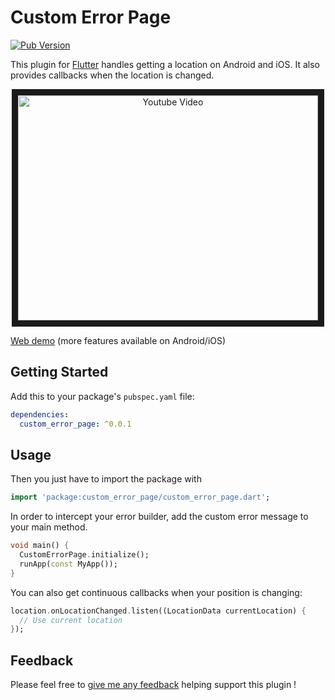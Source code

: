 # Custom Error Page

[![Pub Version](https://img.shields.io/pub/v/custom_error_page)](https://pub.dev/packages/custom_error_page)

This plugin for [Flutter](https://flutter.io)
handles getting a location on Android and iOS. It also provides callbacks when the location is changed.

<p align="center">
  <a href="http://www.youtube.com/watch?feature=player_embedded&v=65qbtJMltVk" target="_blank">
    <img src="http://img.youtube.com/vi/65qbtJMltVk/0.jpg" alt="Youtube Video" width=480" height="360" border="10" />
  </a>
</p>

[Web demo](https://lyokone.github.io/flutterlocation) (more features available on Android/iOS)

## Getting Started

Add this to your package's `pubspec.yaml` file:

```yaml
dependencies:
  custom_error_page: ^0.0.1
```

## Usage

Then you just have to import the package with

```dart
import 'package:custom_error_page/custom_error_page.dart';
```

In order to intercept your error builder, add the custom error message to your main method.

```dart
void main() {
  CustomErrorPage.initialize();
  runApp(const MyApp());
}
```

You can also get continuous callbacks when your position is changing:

```dart
location.onLocationChanged.listen((LocationData currentLocation) {
  // Use current location
});
```

## Feedback

Please feel free to [give me any feedback](https://github.com/Yczar/custom-error-page/issues)
helping support this plugin !
